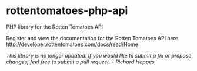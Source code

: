 rottentomatoes-php-api
======================

PHP library for the Rotten Tomatoes API 

Register and view the documentation for the Rotten Tomatoes API here
http://developer.rottentomatoes.com/docs/read/Home

*This library is no longer updated.  If you would like to submit a fix or propose changes, feel free to submit a pull request.  - Richard Hoppes*
